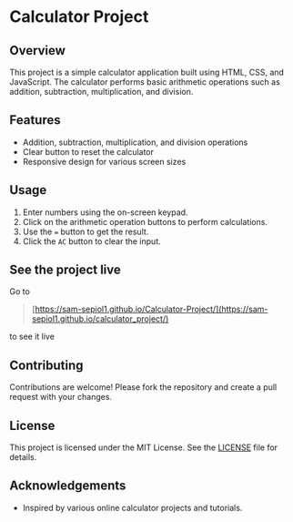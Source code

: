 # Calculator Project

## Overview
This project is a simple calculator application built using HTML, CSS, and JavaScript. The calculator performs basic arithmetic operations such as addition, subtraction, multiplication, and division.

## Features
- Addition, subtraction, multiplication, and division operations
- Clear button to reset the calculator
- Responsive design for various screen sizes

## Usage
1. Enter numbers using the on-screen keypad.
2. Click on the arithmetic operation buttons to perform calculations.
3. Use the `=` button to get the result.
4. Click the `AC` button to clear the input.

## See the project live

Go to 

> [https://sam-sepiol1.github.io/Calculator-Project/](https://sam-sepiol1.github.io/calculator_project/)

to see it live

## Contributing
Contributions are welcome! Please fork the repository and create a pull request with your changes.

## License
This project is licensed under the MIT License. See the [LICENSE](LICENSE) file for details.

## Acknowledgements
- Inspired by various online calculator projects and tutorials.
